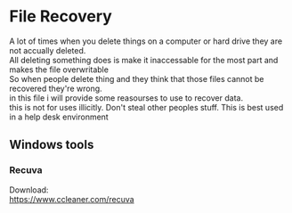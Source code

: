 # File Recovery

A lot of times when you delete things on a computer or hard drive they are not accually deleted.</br>
All deleting something does is make it inaccessable for the most part and makes the file overwritable</br>
So when people delete thing and they think that those files cannot be recovered they're wrong.</br>
in this file i will provide some reasourses to use to recover data.</br>
this is not for uses illicitly.  Don't steal other peoples stuff.  This is best used in a help desk environment</br>

## Windows tools

### Recuva

Download:</br>
https://www.ccleaner.com/recuva</br>

